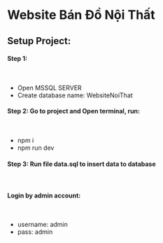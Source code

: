 # Website Bán Đồ Nội Thất
<h2>Setup Project:</h2>
<h4>Step 1:</h4><br />
<ul>
  <li>Open MSSQL SERVER</li>
  <li>Create database name: WebsiteNoiThat</li>
</ul>
<h4>Step 2: Go to project and Open terminal, run:</h4><br />
<ul>
  <li>npm i</li>
  <li>npm run dev</li>
</ul>
<h4>Step 3: Run file data.sql to insert data to database</h4><br />
<h4>Login by admin account:</h4><br />
<ul>
  <li>username: admin</li>
  <li>pass: admin</li>
</ul>
